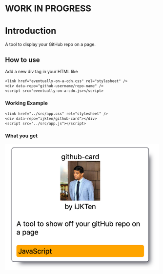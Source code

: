 # WORK IN PROGRESS

# Introduction
A tool to display your GitHub repo on a page.

## How to use
Add a new div tag in your HTML like
```
<link href="eventually-on-a-cdn.css" rel="stylesheet" />
<div data-repo="github-username/repo-name" />
<script src="eventually-on-a-cdn.js></script>
```

### Working Example
```
<link href="../src/app.css" rel="stylesheet" />
<div data-repo="ijkten/github-card"></div>
<script src="../src/app.js"></script>
```

### What you get
![Example output](https://raw.githubusercontent.com/iJKTen/github-card/master/public/example.png)